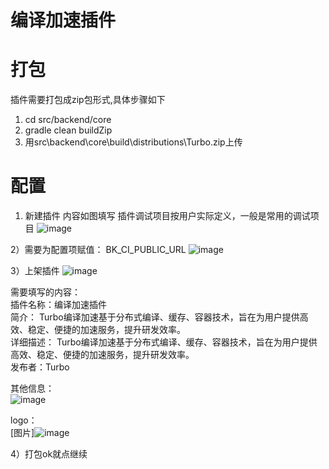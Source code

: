 # 编译加速插件

# 打包

插件需要打包成zip包形式,具体步骤如下


1. cd src/backend/core
2. gradle clean buildZip
3. 用src\backend\core\build\distributions\Turbo.zip上传

# 配置

1) 新建插件
   内容如图填写
   插件调试项目按用户实际定义，一般是常用的调试项目
![image](https://user-images.githubusercontent.com/21979373/130041119-efe9422c-e72d-4871-8693-a0807cb6c2cb.png)




2）需要为配置项赋值：
BK_CI_PUBLIC_URL
![image](https://user-images.githubusercontent.com/21979373/130024293-0b9228f3-8210-44f0-b58d-180f9afe6fd4.png)


3）上架插件
![image](https://user-images.githubusercontent.com/21979373/130024593-8ac2ceb2-fffc-4ebf-9d2f-35dbe385486d.png)


需要填写的内容：  
插件名称：编译加速插件  
简介：  Turbo编译加速基于分布式编译、缓存、容器技术，旨在为用户提供高效、稳定、便捷的加速服务，提升研发效率。  
详细描述：  Turbo编译加速基于分布式编译、缓存、容器技术，旨在为用户提供高效、稳定、便捷的加速服务，提升研发效率。  
发布者：Turbo  

其他信息：  
![image](https://user-images.githubusercontent.com/21979373/130024909-0f4c4e3e-1be7-4651-aef3-f768582c635b.png)

logo：  
[图片]![image](https://user-images.githubusercontent.com/21979373/131462245-e03ffb04-0d9f-48c0-ab23-ded840b38597.png)




4）打包ok就点继续



